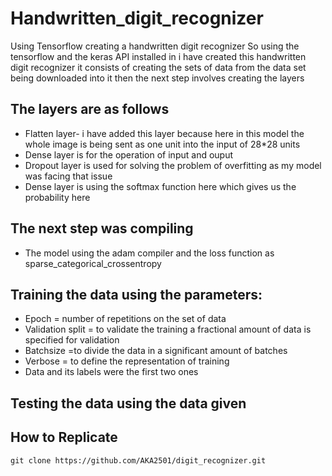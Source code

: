 # Handwritten_digit_recognizer
Using Tensorflow creating a handwritten digit recognizer 
So using the tensorflow  and the keras API installed in i have created this handwritten digit recognizer
it consists of creating the sets of data from the data set being downloaded into it
then the next step involves creating the layers

## The layers are as follows
- Flatten layer- i have added this layer because here in this model the whole image is being sent as one unit into the input of 28*28 units
- Dense layer is for the operation of input and ouput 
- Dropout layer is used for solving the problem of overfitting as my model was facing that issue
- Dense layer is using the softmax function here which gives us the probability here 



## The next step was compiling
- The model using the adam compiler and the loss function as sparse_categorical_crossentropy



## Training the data using the parameters:
- Epoch = number of repetitions on the set of data
- Validation split = to validate the training a fractional amount of data is specified for validation
- Batchsize =to divide the data in a significant amount of batches
- Verbose = to define the representation of training
- Data and its labels were the first two ones

## Testing the data using the data given

  
## How to Replicate
` git clone https://github.com/AKA2501/digit_recognizer.git `
